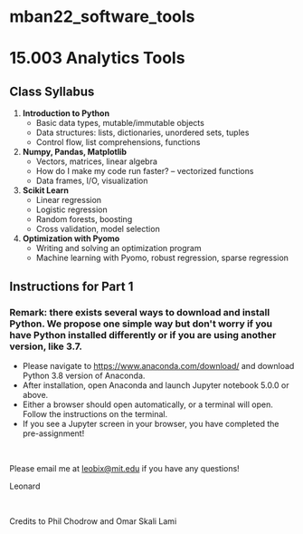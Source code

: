 # mban22_software_tools

# 15.003 Analytics Tools

## Class Syllabus

1. __Introduction to Python__
   - Basic data types, mutable/immutable objects
   - Data structures: lists, dictionaries, unordered sets, tuples
   - Control flow, list comprehensions, functions
1. __Numpy, Pandas, Matplotlib__
   - Vectors, matrices, linear algebra
   - How do I make my code run faster? – vectorized functions
   - Data frames, I/O, visualization
1. __Scikit Learn__
   - Linear regression
   - Logistic regression
   - Random forests, boosting
   - Cross validation, model selection
1. __Optimization with Pyomo__
   - Writing and solving an optimization program
   - Machine learning with Pyomo, robust regression, sparse regression


## Instructions for Part 1
### Remark: there exists several ways to download and install Python. We propose one simple way but don't worry if you have Python installed differently or if you are using another version, like 3.7.

- Please navigate to https://www.anaconda.com/download/ and download Python 3.8 version of Anaconda. 
- After installation, open Anaconda and launch Jupyter notebook 5.0.0 or above.
- Either a browser should open automatically, or a terminal will open. Follow the instructions on the terminal. 
- If you see a Jupyter screen in your browser, you have completed the pre-assignment!


<br />


Please email me at leobix@mit.edu if you have any questions!

Leonard

<br />

Credits to Phil Chodrow and Omar Skali Lami
